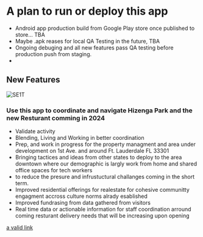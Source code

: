 # A plan to run or deploy this app

- Android app production build from Google Play store once published to store... TBA
- Maybe .apk reases for local QA Testing in the future, TBA
- Ongoing debuging and all new features pass QA testing before production push from staging.
-  

## New Features

![SE1T](SE1T.jpg)

### Use this app to coordinate and navigate Hizenga Park and the new Resturant comming in 2024

- Validate activity
- Blending, Living and Working in better coordination
- Prep, and work in progress for the property managment and area under development on 1st Ave. and around Ft. Lauderdale FL 33301
- Bringing tactices and ideas from other states to deploy to the area downtown where our demographic is largly work from home and shared office spaces for tech workers
- to reduce the presure and infrustuctural challanges coming in the short term.
- Improved residential offerings for realestate for  cohesive communitty engagment accross culture norms alrady esablished
- Improved fundrasing from data gathered from visitors
- Real time data or actionable information for staff coordination arround coming resturant delivery needs that will be increasing upon opening

[a valid link](https://example.com/)
